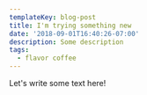 ```yaml
---
templateKey: blog-post
title: I'm trying something new
date: '2018-09-01T16:40:26-07:00'
description: Some description
tags:
  - flavor coffee
---
```

Let's write some text here!
